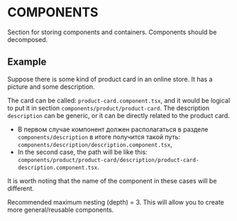 # COMPONENTS

Section for storing components and containers.
Components should be decomposed.

## Example

Suppose there is some kind of product card in an online store. It has a picture and some description.

The card can be called: `product-card.component.tsx`, and it would be logical to put it in
section `components/product/product-card`.
The description `description` can be generic, or it can be directly related to the product card.

- В первом случае компонент должен располагаться в разделе `components/description` в итоге получится такой путь: `components/description/description.component.tsx`,
- In the second case, the path will be like this: `components/product/product-card/description/product-card-description.component.tsx`.

It is worth noting that the name of the component in these cases will be different.

Recommended maximum nesting (depth) = 3. This will allow you to create more general/reusable components.
